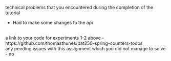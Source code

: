 technical problems that you encountered during the completion of the tutorial
- Had to make some changes to the api
<br>
a link to your code for experiments 1-2 above
- https://github.com/thomasthunes/dat250-spring-counters-todos 
<br>
any pending issues with this assignment which you did not manage to solve
- no
